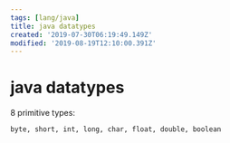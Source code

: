 ```yaml
---
tags: [lang/java]
title: java datatypes
created: '2019-07-30T06:19:49.149Z'
modified: '2019-08-19T12:10:00.391Z'
---
```


# java datatypes

8 primitive types:

    byte, short, int, long, char, float, double, boolean
